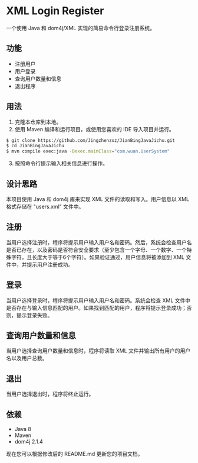 # XML Login Register

一个使用 Java 和 dom4j/XML 实现的简易命令行登录注册系统。

## 功能

- 注册用户
- 用户登录
- 查询用户数量和信息
- 退出程序

## 用法

1. 克隆本仓库到本地。
2. 使用 Maven 编译和运行项目，或使用您喜欢的 IDE 导入项目并运行。

```bash
$ git clone https://github.com/Jingzhenzxz/JianBingJavaJichu.git
$ cd JianBingJavaJichu
$ mvn compile exec:java -Dexec.mainClass="com.wuan.UserSystem"
```
3. 按照命令行提示输入相关信息进行操作。

## 设计思路

本项目使用 Java 和 dom4j 库来实现 XML 文件的读取和写入。用户信息以 XML 格式存储在 "users.xml" 文件中。

## 注册

当用户选择注册时，程序将提示用户输入用户名和密码。然后，系统会检查用户名是否已存在，以及密码是否符合安全要求（至少包含一个字母、一个数字、一个特殊字符，且长度大于等于6个字符）。如果验证通过，用户信息将被添加到 XML 文件中，并提示用户注册成功。

## 登录

当用户选择登录时，程序将提示用户输入用户名和密码。系统会检查 XML 文件中是否存在与输入信息匹配的用户。如果找到匹配的用户，程序将提示登录成功；否则，提示登录失败。

## 查询用户数量和信息

当用户选择查询用户数量和信息时，程序将读取 XML 文件并输出所有用户的用户名以及用户总数。

## 退出

当用户选择退出时，程序将终止运行。

## 依赖

- Java 8
- Maven
- dom4j 2.1.4

现在您可以根据修改后的 README.md 更新您的项目文档。